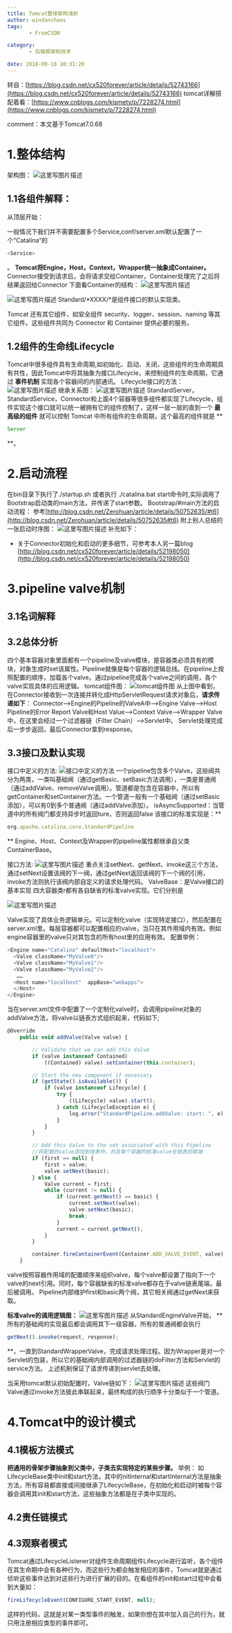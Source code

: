 ```yaml
---
title: Tomcat整体架构浅析
author: windanchaos
tags: 
       - FromCSDN

category: 
       - 后端框架和技术

date: 2018-09-18 10:31:20
---
```

转自：[https://blog.csdn.net/cx520forever/article/details/52743166](https://blog.csdn.net/cx520forever/article/details/52743166)
tomcat详解搭配着看：[https://www.cnblogs.com/kismetv/p/7228274.html](https://www.cnblogs.com/kismetv/p/7228274.html)

comment：本文基于Tomcat7.0.68

# 1.整体结构

架构图：
![这里写图片描述](/images/.net-uploads-201206-05-1338887929_7279.JPG.png)

## 1.1各组件解释：

从顶层开始：

一般情况下我们并不需要配置多个Service,conf/server.xml默认配置了一个“Catalina”的

```js 
<Service>
```
。
**Tomcat将Engine，Host，Context，Wrapper统一抽象成Container。**
Connector接受到请求后，会将请求交给Container，Container处理完了之后将结果返回给Connector
下面看Container的结构：
![这里写图片描述](/images/nblogs.com-blog-665375-201601-665375-20160119184849437-2014392220-.png)

![这里写图片描述](/images/-upload-picture-pic-124649-3f5d0ac0-1c40-3c78-9bed-e990f41e3b84.jpg.png)
Standard/*XXXX/*是组件接口的默认实现类。

Tomcat 还有其它组件，如安全组件 security、logger、session、naming 等其它组件。这些组件共同为 Connector 和 Container 提供必要的服务。

## 1.2组件的生命线Lifecycle

Tomcat中很多组件具有生命周期,如初始化、启动、关闭，这些组件的生命周期具有共性，因此Tomcat中将其抽象为接口Lifecycle，来控制组件的生命周期，它通过 **事件机制** 实现各个容器间的内部通讯。
Lifecycle接口的方法：
![这里写图片描述](/images/dn.net-20161006125439657.png)
继承关系图：
![这里写图片描述](/images/dn.net-20161006124601442.png)
StandardServer，StandardService，Connector和上面4个容器等很多组件都实现了Lifecycle，组件实现这个接口就可以统一被拥有它的组件控制了，这样一层一层的直到一个 **最高级的组件** 就可以控制 Tomcat 中所有组件的生命周期，这个最高的组件就是 **
```js 
Server
```
**。

# 2.启动流程

在bin目录下执行了./startup.sh 或者执行 ./catalina.bat start命令时,实际调用了Bootstrap启动类的main方法，并传递了start参数。
Bootstrap/#main方法的启动流程：
参考[http://blog.csdn.net/Zerohuan/article/details/50752635/#t6](http://blog.csdn.net/Zerohuan/article/details/50752635#t6)
附上别人总结的一张启动时序图：
![这里写图片描述](/images/dn.net-20150327153152547-watermark-2-text-aHR0cDovL2Jsb2cuY3Nkbi5uZXQvYzkyOTgzMzYyM2x2Y2hh-font-5a6L5L2T-fontsize-400-fill-I0JBQkFCMA==-dissolve-70-gravity-Center.png)
补充如下：

* 关于Connector初始化和启动的更多细节，可参考本人另一篇blog [http://blog.csdn.net/cx520forever/article/details/52198050](http://blog.csdn.net/cx520forever/article/details/52198050)

# 3.pipeline valve机制

## 3.1名词解释

## 3.2总体分析

四个基本容器对象里面都有一个pipeline及valve模块，是容器类必须具有的模块，对象生成时set该属性。Pipeline就像是每个容器的逻辑总线。在pipeline上按照配置的顺序，加载各个valve。通过pipeline完成各个valve之间的调用，各个valve实现具体的应用逻辑。
tomcat组件图：
![tomcat组件图](/images/dn.net-20161006212818345.png)
从上图中看到，在Connector接收到一次连接并转化成HttpServletRequest请求对象后，**请求传递如下**：
Connector–>Engine的Pipeline的ValveA中–>Engine Valve–>Host Pipeline的Error Report Valve和Host Value–>Context Valve–>Wrapper Valve中，在这里会经过一个过滤器链（Filter Chain）–>Servlet中。
Servlet处理完成后一步步返回，最后Connector拿到response。

## 3.3接口及默认实现

接口中定义的方法:
![接口中定义的方法](/images/dn.net-20161007001421097.png)
一个pipeline包含多个Valve，这些阀共分为两类，一类叫基础阀（通过getBasic、setBasic方法调用），一类是普通阀（通过addValve、removeValve调用）。管道都是包含在容器中，所以有getContainer和setContainer方法。一个管道一般有一个基础阀（通过setBasic添加），可以有0到多个普通阀（通过addValve添加）。
isAsyncSupported：当管道中的所有阀门都支持异步时返回ture，否则返回false
该接口的标准实现是：**
```js 
org.apache.catalina.core.StandardPipeline
```
**
Engine、Host、Context及Wrapper的pipeline属性都继承自父类ContainerBase。

接口方法:
![这里写图片描述](/images/dn.net-20161007002724932.png)
重点关注setNext、getNext、invoke这三个方法，通过setNext设置该阀的下一阀，通过getNext返回该阀的下一个阀的引用，invoke方法则执行该阀内部自定义的请求处理代码。
ValveBase：是Valve接口的基本实现
四大容器类r都有各自缺省的标准valve实现。它们分别是

![这里写图片描述](/images/dn.net-20161007003208809.png)

Valve实现了具体业务逻辑单元。可以定制化valve（实现特定接口），然后配置在server.xml里。每层容器都可以配置相应的valve，当只在其作用域内有效。例如engine容器里的valve只对其包含的所有host里的应用有效。
配置举例：
```js 
<Engine name="Catalina" defaultHost="localhost">  
  <Valve className="MyValve0"/>  
  <Valve className="MyValve1"/>  
  <Valve className="MyValve2"/>  
   ……  
  <Host name="localhost"  appBase="webapps">  
  </Host>  
</Engine>
```

当在server.xml文件中配置了一个定制化valve时，会调用pipeline对象的addValve方法，将valve以链表方式组织起来，代码如下;

```js 
@Override
    public void addValve(Valve valve) {

        // Validate that we can add this Valve
        if (valve instanceof Contained)
            ((Contained) valve).setContainer(this.container);

        // Start the new component if necessary
        if (getState().isAvailable()) {
            if (valve instanceof Lifecycle) {
                try {
                    ((Lifecycle) valve).start();
                } catch (LifecycleException e) {
                    log.error("StandardPipeline.addValve: start: ", e);
                }
            }
        }

        // Add this Valve to the set associated with this Pipeline
        //将配置的valve添加到链表中，并且每个容器的标准valve在链表的尾端 
        if (first == null) {
            first = valve;
            valve.setNext(basic);
        } else {
            Valve current = first;
            while (current != null) {
                if (current.getNext() == basic) {
                    current.setNext(valve);
                    valve.setNext(basic);
                    break;
                }
                current = current.getNext();
            }
        }

        container.fireContainerEvent(Container.ADD_VALVE_EVENT, valve);
    }
```

valve按照容器作用域的配置顺序来组织valve，每个valve都设置了指向下一个valve的next引用。同时，每个容器缺省的标准valve都存在于valve链表尾端，最后被调用。
Pipeline内部维护first和basic两个阀，其它相关阀通过getNext来获取。

**标准valve的调用逻辑图：**
![这里写图片描述](/images/dn.net-20161007004829253.png)
从StandardEngineValve开始， **所有的基础阀的实现最后都会调用其下一级容器，所有的普通阀都会执行

```js 
getNext().invoke(request, response);
```
**，一直到StandardWrapperValve，完成请求处理过程。因为Wrapper是对一个Servlet的包装，所以它的基础阀内部调用的过滤器链的doFilter方法和Servlet的service方法。
上述机制保证了请求传递到servlet去处理。

当采用tomcat默认初始配置时，Valve链如下：
![这里写图片描述](/images/dn.net-20161007005430411.png)
这些阀门Valve通过invoke方法彼此串联起来，最终构成的执行顺序十分类似于一个管道。

# 4.Tomcat中的设计模式

## 4.1模板方法模式

**把通用的骨架步骤抽象到父类中，子类去实现特定的某些步骤。**
举例：
如LifecycleBase类中init和start方法，其中的nitInternal和startInternal方法是抽象方法，所有容易都直接或间接继承了LifecycleBase，在初始化和启动时被每个容器会调用其init和start方法，这些抽象方法都是在子类中实现的。

## 4.2责任链模式

## 4.3观察者模式

Tomcat通过LifecycleListener对组件生命周期组件Lifecycle进行监听，各个组件在其生命期中会有各种行为，而这些行为都会触发相应的事件，Tomcat就是通过侦听这些事件达到对这些行为进行扩展的目的。在看组件的init和start过程中会看到大量如：

```js 
fireLifecycleEvent(CONFIGURE_START_EVENT, null);
```
这样的代码，这就是对某一类型事件的触发，如果你想在其中加入自己的行为，就只用注册相应类型的事件即可。